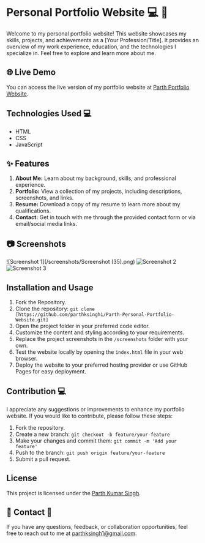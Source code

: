 # Personal Portfolio Website  💻 🎉

Welcome to my personal portfolio website! This website showcases my skills, projects, and achievements as a [Your Profession/Title]. It provides an overview of my work experience, education, and the technologies I specialize in. Feel free to explore and learn more about me.

##  🌐 Live Demo

You can access the live version of my portfolio website at [Parth Portfolio Website](parth-personal-website.netlify.app/).

## Technologies Used  💻

- HTML
- CSS
- JavaScript

## ✨ Features

1. **About Me:** Learn about my background, skills, and professional experience.
2. **Portfolio:** View a collection of my projects, including descriptions, screenshots, and links.
3. **Resume:** Download a copy of my resume to learn more about my qualifications.
4. **Contact:** Get in touch with me through the provided contact form or via email/social media links.

## 📷 Screenshots

![Screenshot 1](/screenshots/Screenshot (35).png)
![Screenshot 2](/screenshots/screenshot2.png)
![Screenshot 3](/screenshots/screenshot3.png)

## Installation and Usage

1. Fork the Repository.
2. Clone the repository: `git clone [https://github.com/parthksingh1/Parth-Personal-Portfolio-Website.git]`
3. Open the project folder in your preferred code editor.
4. Customize the content and styling according to your requirements.
5. Replace the project screenshots in the `/screenshots` folder with your own.
6. Test the website locally by opening the `index.html` file in your web browser.
7. Deploy the website to your preferred hosting provider or use GitHub Pages for easy deployment.

## Contribution  💻

I appreciate any suggestions or improvements to enhance my portfolio website. If you would like to contribute, please follow these steps:

1. Fork the repository.
2. Create a new branch: `git checkout -b feature/your-feature`
3. Make your changes and commit them: `git commit -m 'Add your feature'`
4. Push to the branch: `git push origin feature/your-feature`
5. Submit a pull request.

## License

This project is licensed under the [Parth Kumar Singh](LICENSE).

##  📧 Contact  🎉

If you have any questions, feedback, or collaboration opportunities, feel free to reach out to me at [parthksingh1@gmail.com](mailto:your-parthksingh1@gmail.com).
